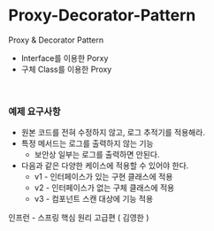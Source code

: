 # Proxy-Decorator-Pattern
Proxy &amp; Decorator Pattern
<br>
- Interface를 이용한 Porxy
- 구체 Class를 이용한 Proxy
<br>

### 예제 요구사항
- 원본 코드를 전혀 수정하지 않고, 로그 추적기를 적용해라.
- 특정 메서드는 로그를 출력하지 않는 기능
  - 보안상 일부는 로그를 출력하면 안된다.
- 다음과 같은 다양한 케이스에 적용할 수 있어야 한다.
  - v1 - 인터페이스가 있는 구현 클래스에 적용
  - v2 - 인터페이스가 없는 구체 클래스에 적용
  - v3 - 컴포넌트 스캔 대상에 기능 적용

인프런 - 스프링 핵심 원리 고급편 ( 김영한 )
